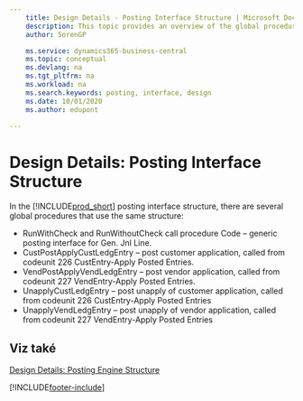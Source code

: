 ```yaml
---
    title: Design Details - Posting Interface Structure | Microsoft Docs
    description: This topic provides an overview of the global procedures in the posting interface structure.
    author: SorenGP

    ms.service: dynamics365-business-central
    ms.topic: conceptual
    ms.devlang: na
    ms.tgt_pltfrm: na
    ms.workload: na
    ms.search.keywords: posting, interface, design
    ms.date: 10/01/2020
    ms.author: edupont

---
```

# Design Details: Posting Interface Structure
In the [!INCLUDE[prod_short](includes/prod_short.md)] posting interface structure, there are several global procedures that use the same structure:

* RunWithCheck and RunWithoutCheck call procedure Code – generic posting interface for Gen. Jnl Line.
* CustPostApplyCustLedgEntry – post customer application, called from codeunit 226 CustEntry-Apply Posted Entries.
* VendPostApplyVendLedgEntry – post vendor application, called from codeunit 227 VendEntry-Apply Posted Entries.
* UnapplyCustLedgEntry – post unapply of customer application, called from codeunit 226 CustEntry-Apply Posted Entries
* UnapplyVendLedgEntry – post unapply of vendor application, called from codeunit 227 VendEntry-Apply Posted Entries

## Viz také
[Design Details: Posting Engine Structure](design-details-posting-engine-structure.md)

[!INCLUDE[footer-include](includes/footer-banner.md)]